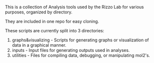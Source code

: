 This is a collection of Analysis tools used by the Rizzo Lab for various purposes, organized by directory.

They are included in one repo for easy cloning.

These scripts are currently split into 3 directories:

1. graphs&visualizing - Scripts for generating graphs or visualization of data in a graphical manner.
2. inputs - Input files for generating outputs used in analyses.
3. utilities - Files for compiling data, debugging, or manipulating mol2's. 
